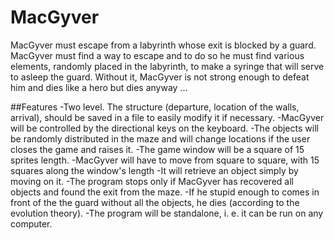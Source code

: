 # MacGyver

MacGyver must escape from a labyrinth whose exit is blocked by a guard. MacGyver must find a way to escape and to do so he must 
find various elements, randomly placed in the labyrinth, to make a syringe that will serve to asleep the guard. Without it, MacGyver 
is not strong enough to defeat him and dies like a hero but dies anyway ...

##Features
-Two level. The structure (departure, location of the walls, arrival), should be saved in a file to easily modify it if necessary.
-MacGyver will be controlled by the directional keys on the keyboard.
-The objects will be randomly distributed in the maze and will change locations if the user closes the game and raises it.
-The game window will be a square of 15 sprites length.
-MacGyver will have to move from square to square, with 15 squares along the window's length
-It will retrieve an object simply by moving on it.
-The program stops only if MacGyver has recovered all objects and found the exit from the maze. 
-If he stupid enough to comes in front of the the guard without all the objects, he dies (according to the evolution theory).
-The program will be standalone, i. e. it can be run on any computer.
